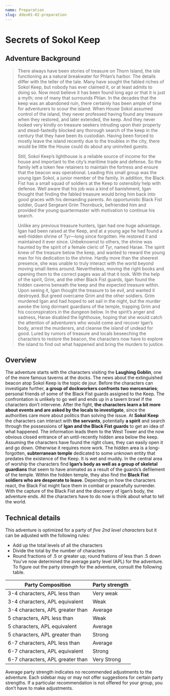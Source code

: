 ```yaml
---
name: Preparation
slug: ddex01-02-preparation
---
```

# Secrets of Sokol Keep

## Adventure Background

> There always have been stories of treasure on Thorn Island, the isle functioning as a natural breakwater for Phlan’s harbor. The details differ with the teller of the tale. Many have sought the fabled riches of Sokol Keep, but nobody has ever claimed it, or at least admits to doing so. Now most believe it has been found long ago or that it is just a myth; one of many that surrounds Phlan. In the decades that the keep was an abandoned ruin, there certainly has been ample of time for adventurers to scour the island. When House Sokol assumed control of the island, they never professed having found any treasure when they restored, and later extended, the keep. And they never looked very kindly on treasure seekers intruding upon their property and stead-fastedly blocked any thorough search of the keep in the century that they have been its custodian. Having been forced to mostly leave the island recently due to the troubles in the city, there would be little the House could do about any uninvited guests.
>
> Still, Sokol Keep’s lighthouse is a reliable source of income for the house and important to the city’s maritime trade and defense. So the family left a token few retainers to maintain the fortress and ensure that the beacon was operational. Leading this small group was the young Igan Sokol, a junior member of the family. In addition, the Black Fist has a small squad of soldiers at the Keep to ostensibly help with defense.  Well aware that his job was a kind of banishment, Igan thought that finding the fabled treasure would bring him back into good graces with his demanding parents. An opportunistic Black Fist soldier, Guard Sergeant Grim Thornbuck, befriended him and provided the young quartermaster with motivation to continue his search.
>
> Unlike any previous treasure hunters, Igan had one huge advantage. Igan had been raised at the Keep, and at a young age he had found a well-hidden shrine of Tyr—long since forgotten. He restored it and maintained it ever since. Unbeknownst to others, the shrine was haunted by the spirit of a female cleric of Tyr, named Harae. The spirit knew of the treasure below the keep, and wanted to reward the young man for his dedication to the shrine. Hardly more than the sheerest presence, she was unable to truly interact with the world beyond moving small items around. Nevertheless, moving the right books and opening them to the correct pages was all that it took.  With the help of the spirit, Grim, and the other Black Fist guards, Igan found the hidden caverns beneath the keep and the expected treasure within. Upon seeing it, Igan thought the treasure to be evil, and wanted it destroyed. But greed overcame Grim and the other soldiers. Grim murdered Igan and had hoped to set sail in the night, but the murder awoke the long dormant guardians of the temple, trapping Grim and his coconspirators in the dungeon below. In the spirit’s anger and sadness, Harae	disabled the lighthouse, hoping that she would catch the attention of adventurers who would come and recover Igan’s body, arrest the murderers, and cleanse the island of undead for good.  Lured by rumors of treasure and locals beseeching the characters to restore the beacon, the characters now have to explore the island to find out what happened and bring the murders to justice.

## Overview

The adventure starts with the characters visiting the **Laughing Goblin**, one of the more famous taverns at the docks. The news about the extinguished beacon atop Sokol Keep is the topic de jour. Before the characters can investigate further, **a group of dockworkers confronts two mercenaries**; personal friends of some of the Black Fist guards assigned to the Keep. The confrontation is unlikely to go well and ends up in a tavern brawl if the characters don’t intervene. After the fight, **the characters learn a bit more about events and are asked by the locals to investigate**, since the authorities care more about politics than solving the issue.
At **Sokol Keep** the characters can interact with **the servants**, potentially **a spirit** and search through the possessions of **Igan and the Black Fist guards** to get an idea of what happened.
The information leads them to the West Tower and the now obvious closed entrance of an until-recently hidden area below the keep. Assuming the characters have found the right clues, they can easily open it and go down. Otherwise it requires more work.
The hidden area is a long-forgotten, **subterranean temple** dedicated to some unknown entity that predates the existence of the Keep. It is wet and muddy. In the central area of worship the characters find **Igan’s body as well as a group of skeletal guardians** that seem to have animated as a result of the guards’s defilement of the temple. Within the hidden temple, they also find the **Black Fist soldiers who are desperate to leave**. Depending on how the characters react, the Black Fist might face them in combat or peacefully surrender.  With the capture of the Black Fist and the discovery of Igan’s body, the adventure ends. All the characters have to do now is think about what to tell the world.


## Technical details

This adventure is optimized for a party of *five 2nd level characters* but it can be adjusted with the following rules:
- Add up the total levels of all the characters
- Divide the total by the number of characters
- Round fractions of .5 or greater up; round frations of less than .5 down
 You’ve now determined the average party level (APL) for the adventure. To figure out the party strength for the adventure, consult the following table.

| Party Composition                | Party strength |
| -------------------------------- | -------------- |
| 3-4 characters, APL less than    | Very weak      |
| 3-4 characters, APL equivalent   | Weak           |
| 3-4 characters, APL greater than | Average        |
| 5 characters, APL less than      | Weak           |
| 5 characters, APL equivalent     | Average        |
| 5 characters, APL greater than   | Strong         |
| 6-7 characters, APL less than    | Average        |
| 6-7 characters, APL equivalent   | Strong         |
| 6-7 characters, APL greater than | Very Strong    |

Average party strength indicates no recommended adjustments to the adventure. Each sidebar may or may not offer suggestions for certain party strengths. If a particular recommendation is not offered for your group, you don’t have to make adjustments.

